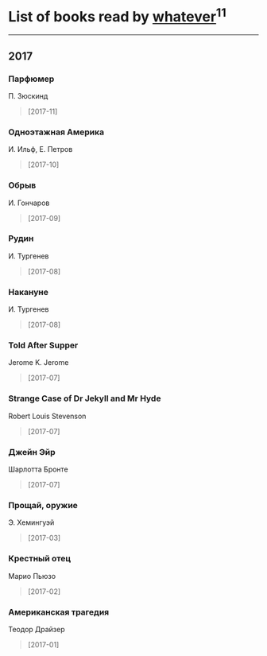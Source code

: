 # List of books read by [whatever](https://www.facebook.com/app_scoped_user_id/2004720323142248/)<sup>11</sup>
---

## 2017

### Парфюмер
П. Зюскинд
> [2017-11] 


### Одноэтажная Америка
И. Ильф, Е. Петров
> [2017-10] 


### Обрыв
И. Гончаров
> [2017-09] 


### Рудин
И. Тургенев
> [2017-08] 


### Накануне
И. Тургенев
> [2017-08] 


### Told After Supper
Jerome K. Jerome
> [2017-07] 


### Strange Case of Dr Jekyll and Mr Hyde
Robert Louis Stevenson
> [2017-07] 


### Джейн Эйр
Шарлотта Бронте
> [2017-07] 


### Прощай, оружие
Э. Хемингуэй
> [2017-03] 


### Крестный отец
Марио Пьюзо
> [2017-02] 


### Американская трагедия
Теодор Драйзер
> [2017-01] 



